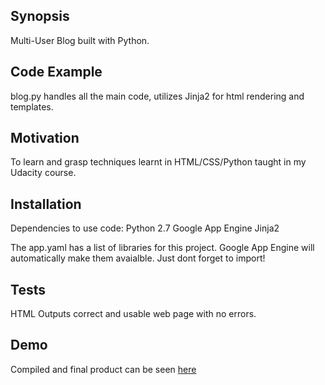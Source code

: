 ## Synopsis

Multi-User Blog built with Python.

## Code Example

blog.py handles all the main code, utilizes Jinja2 for html rendering and templates.

## Motivation

To learn and grasp techniques learnt in HTML/CSS/Python taught in my Udacity course.

## Installation

Dependencies to use code:
Python 2.7
Google App Engine
Jinja2

The app.yaml has a list of libraries for this project. Google App Engine will automatically make them avaialble. Just dont forget to import!

## Tests

HTML Outputs correct and usable web page with no errors.

## Demo

Compiled and final product can be seen [here](https://multi-user-blog-gm.appspot.com/blog "Multi-User Blog")
